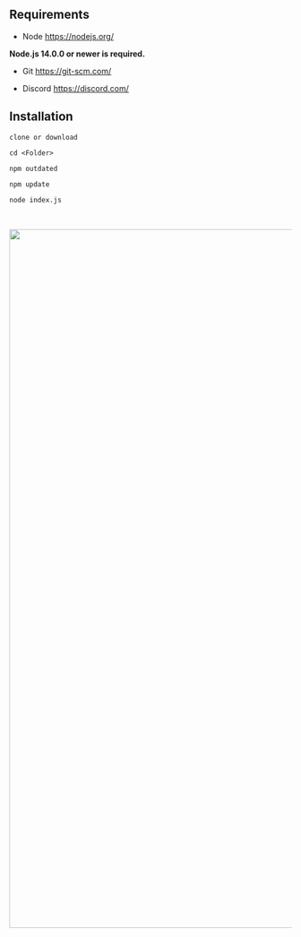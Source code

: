 ## Requirements
- Node
https://nodejs.org/

**Node.js 14.0.0 or newer is required.**

- Git
https://git-scm.com/

- Discord
https://discord.com/

## Installation

    clone or download

    cd <Folder>

    npm outdated

    npm update

    node index.js



<div align="center">
  <br />
  <p>
    <a href="https://discord.com/developers/applications"><img src="https://gitlab.com/mrtyldz/custom-discord-rpc/-/raw/master/example.png" width="1248" alt="Discord Developer Portal" /></a>
  </p>
  <br />
</div>




